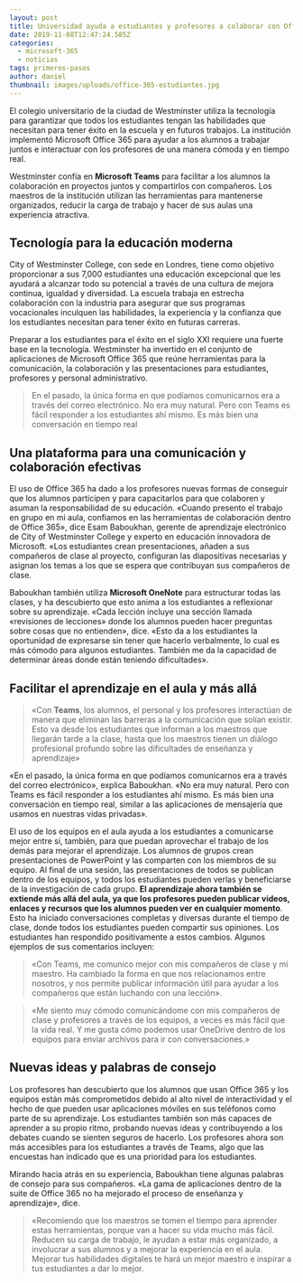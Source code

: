 ```yaml
---
layout: post
title: Universidad ayuda a estudiantes y profesores a colaborar con Office 365
date: 2019-11-08T12:47:24.585Z
categories:
  - microsoft-365
  - noticias
tags: primeros-pasos
author: daniel
thumbnail: images/uploads/office-365-estudiantes.jpg
---
```

El colegio universitario de la ciudad de Westminster utiliza la tecnología para garantizar que todos los estudiantes tengan las habilidades que necesitan para tener éxito en la escuela y en futuros trabajos. La institución implementó Microsoft Office 365 para ayudar a los alumnos a trabajar juntos e interactuar con los profesores de una manera cómoda y en tiempo real.

Westminster confía en **Microsoft Teams** para facilitar a los alumnos la colaboración en proyectos juntos y compartirlos con compañeros. Los maestros de la institución utilizan las herramientas para mantenerse organizados, reducir la carga de trabajo y hacer de sus aulas una experiencia atractiva.

## Tecnología para la educación moderna

City of Westminster College, con sede en Londres, tiene como objetivo proporcionar a sus 7,000 estudiantes una educación excepcional que les ayudará a alcanzar todo su potencial a través de una cultura de mejora continua, igualdad y diversidad. La escuela trabaja en estrecha colaboración con la industria para asegurar que sus programas vocacionales inculquen las habilidades, la experiencia y la confianza que los estudiantes necesitan para tener éxito en futuras carreras.

Preparar a los estudiantes para el éxito en el siglo XXI requiere una fuerte base en la tecnología. Westminster ha invertido en el conjunto de aplicaciones de Microsoft Office 365 que reúne herramientas para la comunicación, la colaboración y las presentaciones para estudiantes, profesores y personal administrativo.

> En el pasado, la única forma en que podíamos comunicarnos era a través del correo electrónico. No era muy natural. Pero con Teams es fácil responder a los estudiantes ahí mismo. Es más bien una conversación en tiempo real



## Una plataforma para una comunicación y colaboración efectivas

El uso de Office 365 ha dado a los profesores nuevas formas de conseguir que los alumnos participen y para capacitarlos para que colaboren y asuman la responsabilidad de su educación. «Cuando presento el trabajo en grupo en mi aula, confiamos en las herramientas de colaboración dentro de Office 365», dice Esam Baboukhan, gerente de aprendizaje electrónico de City of Westminster College y experto en educación innovadora de Microsoft. «Los estudiantes crean presentaciones, añaden a sus compañeros de clase al proyecto, configuran las diapositivas necesarias y asignan los temas a los que se espera que contribuyan sus compañeros de clase.

Baboukhan también utiliza **Microsoft OneNote** para estructurar todas las clases, y ha descubierto que esto anima a los estudiantes a reflexionar sobre su aprendizaje. «Cada lección incluye una sección llamada «revisiones de lecciones» donde los alumnos pueden hacer preguntas sobre cosas que no entienden», dice. «Esto da a los estudiantes la oportunidad de expresarse sin tener que hacerlo verbalmente, lo cual es más cómodo para algunos estudiantes. También me da la capacidad de determinar áreas donde están teniendo dificultades».



## Facilitar el aprendizaje en el aula y más allá

> «Con **Teams**, los alumnos, el personal y los profesores interactúan de manera que eliminan las barreras a la comunicación que solían existir. Esto va desde los estudiantes que informan a los maestros que llegarán tarde a la clase, hasta que los maestros tienen un diálogo profesional profundo sobre las dificultades de enseñanza y aprendizaje»



«En el pasado, la única forma en que podíamos comunicarnos era a través del correo electrónico», explica Baboukhan. «No era muy natural. Pero con Teams es fácil responder a los estudiantes ahí mismo. Es más bien una conversación en tiempo real, similar a las aplicaciones de mensajería que usamos en nuestras vidas privadas».

El uso de los equipos en el aula ayuda a los estudiantes a comunicarse mejor entre sí, también, para que puedan aprovechar el trabajo de los demás para mejorar el aprendizaje. Los alumnos de grupos crean presentaciones de PowerPoint y las comparten con los miembros de su equipo. Al final de una sesión, las presentaciones de todos se publican dentro de los equipos, y todos los estudiantes pueden verlas y beneficiarse de la investigación de cada grupo. **El aprendizaje ahora también se extiende más allá del aula, ya que los profesores pueden publicar videos, enlaces y recursos que los alumnos pueden ver en cualquier momento**. Esto ha iniciado conversaciones completas y diversas durante el tiempo de clase, donde todos los estudiantes pueden compartir sus opiniones. Los estudiantes han respondido positivamente a estos cambios. Algunos ejemplos de sus comentarios incluyen:


> «Con Teams, me comunico mejor con mis compañeros de clase y mi maestro. Ha cambiado la forma en que nos relacionamos entre nosotros, y nos permite publicar información útil para ayudar a los compañeros que están luchando con una lección».

> «Me siento muy cómodo comunicándome con mis compañeros de clase y profesores a través de los equipos, a veces es más fácil que la vida real. Y me gusta cómo podemos usar OneDrive dentro de los equipos para enviar archivos para ir con conversaciones.»



## Nuevas ideas y palabras de consejo

Los profesores han descubierto que los alumnos que usan Office 365 y los equipos están más comprometidos debido al alto nivel de interactividad y el hecho de que pueden usar aplicaciones móviles en sus teléfonos como parte de su aprendizaje. Los estudiantes también son más capaces de aprender a su propio ritmo, probando nuevas ideas y contribuyendo a los debates cuando se sienten seguros de hacerlo. Los profesores ahora son más accesibles para los estudiantes a través de Teams, algo que las encuestas han indicado que es una prioridad para los estudiantes.

Mirando hacia atrás en su experiencia, Baboukhan tiene algunas palabras de consejo para sus compañeros. «La gama de aplicaciones dentro de la suite de Office 365 no ha mejorado el proceso de enseñanza y aprendizaje», dice.

> «Recomiendo que los maestros se tomen el tiempo para aprender estas herramientas, porque van a hacer su vida mucho más fácil. Reducen su carga de trabajo, le ayudan a estar más organizado, a involucrar a sus alumnos y a mejorar la experiencia en el aula. Mejorar tus habilidades digitales te hará un mejor maestro e inspirar a tus estudiantes a dar lo mejor.
